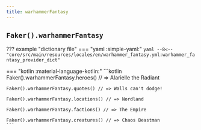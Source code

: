 ```yaml
---
title: warhammerFantasy
---
```


## `Faker().warhammerFantasy`

??? example "dictionary file"
    === "yaml :simple-yaml:"
        ```yaml
        --8<-- "core/src/main/resources/locales/en/warhammer_fantasy.yml:warhammer_fantasy_provider_dict"
        ```

=== "kotlin :material-language-kotlin:"
    ```kotlin
    Faker().warhammerFantasy.heroes() // => Alarielle the Radiant

    Faker().warhammerFantasy.quotes() // => Walls can't dodge!

    Faker().warhammerFantasy.locations() // => Nordland

    Faker().warhammerFantasy.factions() // => The Empire

    Faker().warhammerFantasy.creatures() // => Chaos Beastman
    ```
